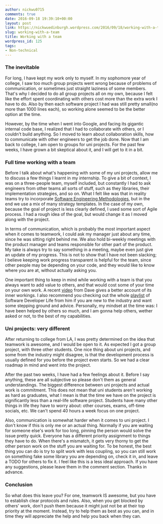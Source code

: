 ```yaml
---
author: nickwu0715
comments: true
date: 2016-09-18 19:39:10+00:00
layout: post
link: https://nickwuedinburgh.wordpress.com/2016/09/18/working-with-a-team/
slug: working-with-a-team
title: Working with a team
wordpress_id: 125
tags:
- Non-technical
---
```


### The inevitable



For long, I have kept my work only to myself. In my sophomore year of college, I saw too much group projects went wrong because of problems of communication, or sometimes just straight laziness of some members. That's why I decided to do all group projects all on my own, because I felt like the effort spent coordinating with others cost more than the extra work I have to do. Also by then each software project I had was still pretty small(no more than 1000 lines each), so working alone seemed to be the better option at the time.

However, by the time when I went into Google, and facing its gigantic internal code base, I realized that I had to collaborate with others, or I couldn't build anything. So I moved to learn about collaboration skills, how to communicate with other engineers to get the job done. Now that I am back to college, I am open to groups for uni projects. For the past few weeks, I have grown a bit skeptical about it, and I will get to it in a bit.



### Full time working with a team



Before I talk about what's happening with some of my uni projects, allow me to discuss a few things I learnt in my internship. To give a bit of context, I was on a three-people team, myself included, but constantly I had to ask engineers from other teams all sorts of stuff, such as they libraries, their implementation strategies, and so on. What I felt like was that in reality teams try to incorporate [Software Engineering Methodologies](https://en.wikipedia.org/wiki/Software_development_process), but in the end we use a mix of many strategy templates. In the case of my own, because the goal of project is less clearly defined, I used some sort of Agile process. I had a rough idea of the goal, but would change it as I moved along with the project.

In terms of communication, which is probably the most important aspect when it comes to teamwork, I could ask my manager just about any time, since he was sitting right behind me. We also hold bi-weekly meetings with the product manager and teams responsible for other part of the product. My take is always try to say something in a meeting, maybe even just give an update of my progress. This is not to show that I have not been slacking; I believe keeping work progress transparent is helpful for the team, since other people may be depending on your code, and they would like to know where you are at, without actually asking you.

One important thing to keep in mind while working with a team is that you always want to add value to others, and that would cost some of your time on your own work. A recent [video](https://www.youtube.com/watch?v=sJ3z73_wxhI) from Dave gives a better account of its inner workings. I also recommend you checking out the whole [playlist](https://www.youtube.com/playlist?list=PLVpAurZqkV65n4UUxqAbLKXz8b3hkJDbg) of Software Developer Life from him if you are new to the industry and want some stepping ground and advice. Personally, my mindset at the time was: I have been helped by others so much, and I am gonna help others, wether asked or not, to the best of my capabilities.



### Uni projects: very different



After returning to college from LA, I was pretty determined on the idea that teamwork is awesome, and I would be open to it. As expected I got a group project, with three other students. One nice thing about uni projects, and some from the industry might disagree, is that the development process is usually defined for you before the project even starts. So we had a clear roadmap in mind and went into the project.

After the past two weeks, I have had a few feelings about it. Before I say anything, these are all subjective so please don't them as general understandings. The biggest difference between uni projects and actual work is commitment. This does not mean that uni students aren't working as hard as graduates, what I mean is that the time we have on the project is significantly less than a real-life software project. Students have many other things in life they have to worry about: other courses, exams, off-time socials, etc. We can't spend 40 hours a week focus on one project.

Also, communication is somewhat harder when it comes to uni project. I don't know if this is only me or an actual thing. Normally if you are waiting for someone else's work for too long, pinning the person would solve the issue pretty quick. Everyone has a different priority assignment to things they have to do. When there's a mismatch, it gets very thorny to get the other person work on the stuff you are waiting for. To be honest, the best thing you can do is try to split work with less coupling, so you can still work on something fake some library you are depending on, check it in, and leave a TODO for others to fix it. I feel like this is a less ideal approach. If you have any suggestions, please leave them in the comment section. Thanks in advance.



### Conclusion



So what does this leave you? For one, teamwork IS awesome, but you have to establish clear protocols and rules. Also, when you get blocked by others' work, don't push them because it might just not be at their top priority at the moment. Instead, try to help them as best as you can, and in time they will appreciate the help and help you back when they can.
